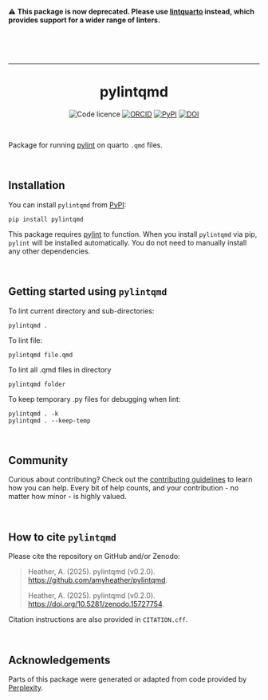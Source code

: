 ⚠️ **This package is now deprecated. Please use [lintquarto](https://github.com/lintquarto/lintquarto) instead, which provides support for a wider range of linters.**

<br>
<br>
<br>

---

<div align="center">

# pylintqmd

![Code licence](https://img.shields.io/badge/🛡️_Code_licence-MIT-8a00c2?style=for-the-badge&labelColor=gray)
[![ORCID](https://img.shields.io/badge/ORCID_Amy_Heather-0000--0002--6596--3479-A6CE39?style=for-the-badge&logo=orcid&logoColor=white)](https://orcid.org/0000-0002-6596-3479)
[![PyPI](https://img.shields.io/pypi/v/pylintqmd?style=for-the-badge&labelColor=gray)](https://pypi.org/project/pylintqmd/)
[![DOI](https://img.shields.io/badge/DOI-10.5281/zenodo.15727754-486CAC?style=for-the-badge&logoColor=white)](https://doi.org/10.5281/zenodo.15727754)

</div>

<br>

Package for running [pylint](https://github.com/pylint-dev/pylint) on quarto `.qmd` files.

<br>

## Installation

You can install `pylintqmd` from [PyPI](https://pypi.org/project/pylintqmd/):

```
pip install pylintqmd
```

This package requires [pylint](https://github.com/pylint-dev/pylint) to function. When you install `pylintqmd` via pip, `pylint` will be installed automatically. You do not need to manually install any other dependencies.

<br>

## Getting started using `pylintqmd`

To lint current directory and sub-directories:

```
pylintqmd .
```

To lint file:

```
pylintqmd file.qmd
```

To lint all .qmd files in directory

```
pylintqmd folder
```

To keep temporary .py files for debugging when lint:
```
pylintqmd . -k
pylintqmd . --keep-temp
```

<br>

## Community

Curious about contributing? Check out the [contributing guidelines](CONTRIBUTING.md) to learn how you can help. Every bit of help counts, and your contribution - no matter how minor - is highly valued.

<br>

## How to cite `pylintqmd`

Please cite the repository on GitHub and/or Zenodo:

> Heather, A. (2025). pylintqmd (v0.2.0).  https://github.com/amyheather/pylintqmd.
>
> Heather, A. (2025). pylintqmd (v0.2.0). https://doi.org/10.5281/zenodo.15727754.

Citation instructions are also provided in `CITATION.cff`.

<br>

## Acknowledgements

Parts of this package were generated or adapted from code provided by [Perplexity](https://www.perplexity.ai/).